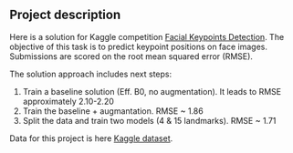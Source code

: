 Project description
--------------------

Here is a solution for Kaggle competition [Facial Keypoints Detection](https://www.kaggle.com/competitions/facial-keypoints-detection/overview/description).
The objective of this task is to predict keypoint positions on face images. 
Submissions are scored on the root mean squared error (RMSE).

The solution approach includes next steps:
1. Train a baseline solution (Eff. B0, no augmentation). It leads to RMSE approximately 2.10-2.20
2. Train the baseline + augmantation. RMSE ~ 1.86
3. Split the data and train two models (4 & 15 landmarks). RMSE ~ 1.71

Data for this project is here [Kaggle dataset](https://www.kaggle.com/competitions/facial-keypoints-detection/data).
